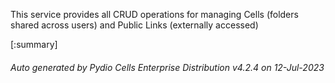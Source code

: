 






This service provides all CRUD operations for managing Cells (folders shared across users) and Public Links (externally accessed)

[:summary]

###### Auto generated by Pydio Cells Enterprise Distribution v4.2.4 on 12-Jul-2023
